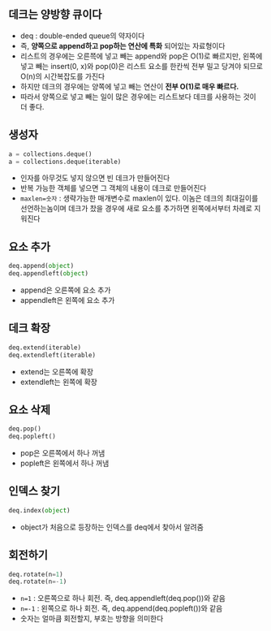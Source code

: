 ## 데크는 양방향 큐이다

- deq : double-ended queue의 약자이다
- 즉, **양쪽으로 append하고 pop하는 연산에 특화** 되어있는 자료형이다
- 리스트의 경우에는 오른쯕에 넣고 빼는 append와 pop은 O(1)로 빠르지만, 왼쪽에 넣고 빼는 insert(0, x)와 pop(0)은 리스트 요소를 한칸씩 전부 밀고 당겨야 되므로 O(n)의 시간복잡도를 가진다
- 하지만 데크의 경우에는 양쪽에 넣고 빼는 연산이 **전부 O(1)로 매우 빠르다.**
- 따라서 양쪽으로 넣고 빼는 일이 많은 경우에는 리스트보다 데크를 사용하는 것이 더 좋다.

## 생성자

```python
a = collections.deque()
a = collections.deque(iterable)
```

- 인자를 아무것도 넣지 않으면 빈 데크가 만들어진다
- 반복 가능한 객체를 넣으면 그 객체의 내용이 데크로 만들어진다
- `maxlen=숫자` : 생략가능한 매개변수로 maxlen이 있다. 이놈은 데크의 최대길이를 선언하는놈이며 데크가 찼을 경우에 새로 요소를 추가하면 왼쪽에서부터 차례로 지워진다

## 요소 추가

```python
deq.append(object)
deq.appendleft(object)
```

- append은 오른쪽에 요소 추가
- appendleft은 왼쪽에 요소 추가

## 데크 확장

```python
deq.extend(iterable)
deq.extendleft(iterable)
```

- extend는 오른쪽에 확장
- extendleft는 왼쪽에 확장

## 요소 삭제

```python
deq.pop()
deq.popleft()
```

- pop은 오른쪽에서 하나 꺼냄
- popleft은 왼쪽에서 하나 꺼냄

## 인덱스 찾기

```python
deq.index(object)
```

- object가 처음으로 등장하는 인덱스를 deq에서 찾아서 알려줌

## 회전하기

```python
deq.rotate(n=1)
deq.rotate(n=-1)
```

- `n=1` : 오른쪽으로 하나 회전. 즉, deq.appendleft(deq.pop())와 같음
- `n=-1` : 왼쪽으로 하나 회전. 즉, deq.append(deq.popleft())와 같음
- 숫자는 얼마큼 회전할지, 부호는 방향을 의미한다